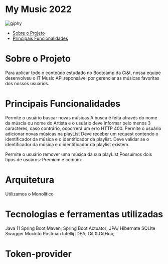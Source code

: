 # My Music 2022
![giphy](https://user-images.githubusercontent.com/108950241/188672723-ec8257ac-a77e-44c1-9e64-aaa2de4d75d5.gif)

* [Sobre o Projeto](#Sobre-o-Projeto)
* [Principais Funcionalidades](#Principais-Funcionalidades)


# Sobre o Projeto

Para aplicar todo o conteúdo estudado no Bootcamp da Ci&t, nossa equipe desenvolveu o IT Music API,reponsável por gerenciar as músicas favoritas dos nossos usuários.

# Principais Funcionalidades
Permite o usuário buscar novas músicas
  A busca é feita através do nome da múscia ou nome do Artista e o usuário deve informar pelo menos 3 caracteres, caso contrário, ococrrerá um erro HTTP 400.
Permite o usuário adicionar novas músicas na playList
  Deve receber um request contendo o identificador da música e o identificador da playlist.
  Deve validar se o identificador da música e o identificador da playlist existem.

Permite o usuário remover uma música da sua playList
Possuímos dois tipos de usuáros: Premium e comum.

# Arquitetura
Utilizamos o Monolítico

# Tecnologias e ferramentas utilizadas
Java 11
Spring Boot
Maven;
Spring Boot Actuator;
JPA/ Hibernate
SQLIte
Swagger
Mockito
Postman
Intellij IDEA;
Git & GitHub;

# Token-provider

